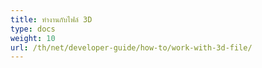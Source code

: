 ```yaml
---
title: ทำงานกับไฟล์ 3D
type: docs
weight: 10
url: /th/net/developer-guide/how-to/work-with-3d-file/
---
```

